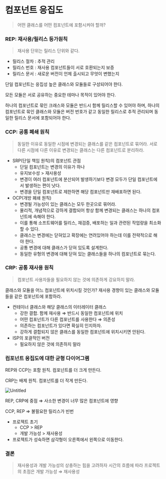 # 컴포넌트 응집도

> 어떤 클래스를 어떤 컴포넌트에 포함시켜야 할까?

### REP: 재사용/릴리스 등가원칙

> 재사용 단위는 릴리스 단위와 같다.

- 릴리스 절차 : 추적 관리
- 릴리스 번호 : 재사용 컴포넌트들이 서로 호환되는지 보증
- 릴리스 문서 : 새로운 버전이 언제 출시되고 무엇이 변했는지

단일 컴포넌트는 응집성 높은 클래스와 모듈들로 구성되어야 한다.

모든 모듈은 서로 공유하는 중요한 테마나 목적이 있어야 한다.

하나의 컴포넌트로 묶인 크래스와 모듈은 반드시 함께 릴리스할 수 있어야 하며, 하나의 컴포넌트로 묶인 클래스와 모듈은 버전 번호가 같고 동일한 릴리스로 추적 관리되며 동일한 릴리스 문서에 포함되어야 한다.

### CCP: 공통 폐쇄 원칙

> 동일한 이유로 동일한 시점에 변경되는 클래스를 같은 컴포넌트로 묶어라.
> 서로 다른 시점에 다른 이유로 변경되는 클래스는 다른 컴포넌트로 분리하라.

- SRP(단일 책임 원칙)의 컴포넌트 관점
  - 단일 컴포넌트는 변경의 이유가 하나
  - 유지보수성 > 재사용성
  - 변경이 여러 컴포넌트에 분산되어 발생하기보다 변경 모두가 단일 컴포넌트에서 발생하는 편이 낫다.
  - 변경을 단일 컴포넌트로 제한하면 해당 컴포넌트만 재배포하면 된다.
- OCP(개방 폐쇄 원칙)
  - 변경될 가능성이 있는 클래스는 모두 한곳으로 묶어라.
  - 물리적, 개념적으로 강하게 결합되어 항상 함께 변경되는 클래스는 하나의 컴포넌트에 속해야 한다.
  - 이를 통해 소프트웨어를 릴리스, 재검증, 배포하는 일과 관련된 작업량을 최소화할 수 있다.
  - 클래스는 변경에는 닫혀있고 확장에는 연려있어야 하는데 이를 전략적으로 해야 한다.
  - 공통 변경에 대해 클래스가 닫혀 있도록 설계한다.
  - 동일한 유형의 변경에 대해 닫혀 있는 클래스들을 하나의 컴포넌트로 묶는다.

### CRP: 공통 재사용 원칙

> 컴포넌트 사용자들을 필요하지 않는 것에 의존하게 강요하지 말라.

클래스와 모듈을 어느 컴포넌트에 위치시킬 것인가? 재사용 경향이 있는 클래스와 모듈들을 같은 컴포넌트에 포함하라.

- 컨테이너 클래스와 해당 클래스의 이터레이터 클래스
  - 강한 결합. 함께 재사용 ⇒ 반드시 동일한 컴포넌트에 위치
  - 어떤 컴포넌트가 다른 컴포넌트를 사용한다 ⇒ 의존성
  - 의존하는 컴포넌트가 있다면 확실히 인지하자.
  - 강하게 결합되지 않은 클래스를 동일한 컴포넌트에 위치시키면 안된다.
- ISP의 포괄적인 버전
  - 필요하지 않은 것에 의존하지 말라

### 컴포넌트 응집도에 대한 균형 다이어그램

REP와 CCP는 포함 원칙. 컴포넌트를 더 크게 만든다.

CRP는 배제 원칙. 컴포넌트를 더 작게 만든다.

![Untitled](https://s3-us-west-2.amazonaws.com/secure.notion-static.com/81bf443f-211e-45ed-ba1a-a17aab44a438/Untitled.png)

REP, CRP에 중점 ⇒ 사소한 변경이 너무 많은 컴포넌트에 영향

CCP, REP ⇒ 불필요한 릴리스가 빈번

- 프로젝트 초기
  - CCP > REP
  - 개발 가능성 > 재사용성
- 프로젝트가 성숙하면 삼각형이 오른쪽에서 왼쪽으로 이동한다.

### 결론

> 재사용성과 개발 가능성의 상충하는 힘을 고려하자
> 시간의 흐름에 따라 프로젝트의 초점은 개발 가능성 ⇒ 재사용성
